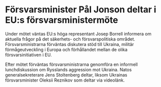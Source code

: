 # Försvarsminister Pål Jonson deltar i EU:s försvarsministermöte

Under mötet väntas EU:s höga representant Josep Borrell informera om aktuella frågor på det säkerhets- och försvarspolitiska området. Försvarsministrarna förväntas diskutera stöd till Ukraina, militär förmågeutveckling i Europa och förhållandet mellan de olika försvarsinitiativen i EU.

Efter mötet förväntas försvarsministrarna genomföra en informell lunchdiskussion om Rysslands aggression mot Ukraina. Natos generalsekreterare Jens Stoltenberg deltar, liksom Ukrainas försvarsminister Oleksii Reznikov som deltar via videolänk.
